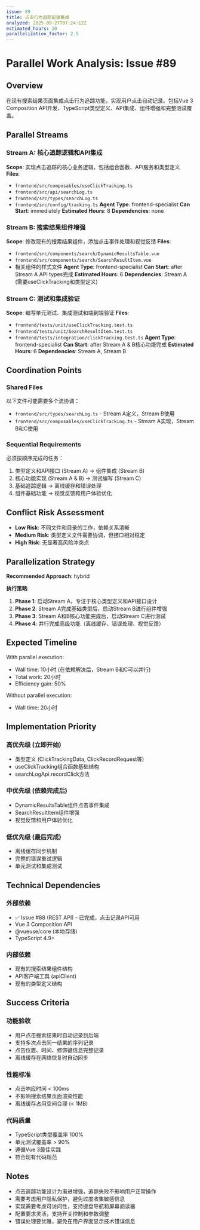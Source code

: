 ```yaml
---
issue: 89
title: 点击行为追踪前端集成
analyzed: 2025-09-27T07:24:12Z
estimated_hours: 20
parallelization_factor: 2.5
---
```


# Parallel Work Analysis: Issue #89

## Overview
在现有搜索结果页面集成点击行为追踪功能，实现用户点击自动记录。包括Vue 3 Composition API开发、TypeScript类型定义、API集成、组件增强和完整测试覆盖。

## Parallel Streams

### Stream A: 核心追踪逻辑和API集成
**Scope**: 实现点击追踪的核心业务逻辑，包括组合函数、API服务和类型定义
**Files**:
- `frontend/src/composables/useClickTracking.ts`
- `frontend/src/api/searchLog.ts`
- `frontend/src/types/searchLog.ts`
- `frontend/src/config/tracking.ts`
**Agent Type**: frontend-specialist
**Can Start**: immediately
**Estimated Hours**: 8
**Dependencies**: none

### Stream B: 搜索结果组件增强
**Scope**: 修改现有的搜索结果组件，添加点击事件处理和视觉反馈
**Files**:
- `frontend/src/components/search/DynamicResultsTable.vue`
- `frontend/src/components/search/SearchResultItem.vue`
- 相关组件的样式文件
**Agent Type**: frontend-specialist
**Can Start**: after Stream A API types完成
**Estimated Hours**: 6
**Dependencies**: Stream A (需要useClickTracking和类型定义)

### Stream C: 测试和集成验证
**Scope**: 编写单元测试、集成测试和端到端验证
**Files**:
- `frontend/tests/unit/useClickTracking.test.ts`
- `frontend/tests/unit/SearchResultItem.test.ts`
- `frontend/tests/integration/clickTracking.test.ts`
**Agent Type**: frontend-specialist
**Can Start**: after Stream A & B核心功能完成
**Estimated Hours**: 6
**Dependencies**: Stream A, Stream B

## Coordination Points

### Shared Files
以下文件可能需要多个流协调：
- `frontend/src/types/searchLog.ts` - Stream A定义，Stream B使用
- `frontend/src/composables/useClickTracking.ts` - Stream A实现，Stream B和C使用

### Sequential Requirements
必须按顺序完成的任务：
1. 类型定义和API接口 (Stream A) → 组件集成 (Stream B)
2. 核心功能实现 (Stream A & B) → 测试编写 (Stream C)
3. 基础追踪逻辑 → 离线缓存和错误处理
4. 组件基础功能 → 视觉反馈和用户体验优化

## Conflict Risk Assessment
- **Low Risk**: 不同文件和目录的工作，依赖关系清晰
- **Medium Risk**: 类型定义文件需要协调，但接口相对稳定
- **High Risk**: 无显著高风险冲突点

## Parallelization Strategy

**Recommended Approach**: hybrid

**执行策略**:
1. **Phase 1**: 启动Stream A，专注于核心类型定义和API接口设计
2. **Phase 2**: Stream A完成基础类型后，启动Stream B进行组件增强
3. **Phase 3**: Stream A和B核心功能完成后，启动Stream C进行测试
4. **Phase 4**: 并行完成高级功能（离线缓存、错误处理、视觉反馈）

## Expected Timeline

With parallel execution:
- Wall time: 10小时 (在依赖解决后，Stream B和C可以并行)
- Total work: 20小时
- Efficiency gain: 50%

Without parallel execution:
- Wall time: 20小时

## Implementation Priority

### 高优先级 (立即开始)
- 类型定义 (ClickTrackingData, ClickRecordRequest等)
- useClickTracking组合函数基础结构
- searchLogApi.recordClick方法

### 中优先级 (依赖完成后)
- DynamicResultsTable组件点击事件集成
- SearchResultItem组件增强
- 视觉反馈和用户体验优化

### 低优先级 (最后完成)
- 离线缓存同步机制
- 完整的错误重试逻辑
- 单元测试和集成测试

## Technical Dependencies

### 外部依赖
- ✅ Issue #88 (REST API) - 已完成，点击记录API可用
- Vue 3 Composition API
- @vueuse/core (本地存储)
- TypeScript 4.9+

### 内部依赖
- 现有的搜索结果组件结构
- API客户端工具 (apiClient)
- 现有的类型定义结构

## Success Criteria

### 功能验收
- 用户点击搜索结果时自动记录到后端
- 支持多次点击同一结果的序列记录
- 点击位置、时间、修饰键信息完整记录
- 离线缓存在网络恢复时自动同步

### 性能标准
- 点击响应时间 < 100ms
- 不影响搜索结果页面渲染性能
- 离线缓存占用空间合理 (< 1MB)

### 代码质量
- TypeScript类型覆盖率 100%
- 单元测试覆盖率 > 90%
- 遵循Vue 3最佳实践
- 符合现有代码规范

## Notes
- 点击追踪功能设计为渐进增强，追踪失败不影响用户正常操作
- 需要考虑用户隐私保护，避免过度收集敏感信息
- 实现需要考虑可访问性，支持键盘导航和屏幕阅读器
- 配置要求灵活，支持开关控制和参数调整
- 错误处理要优雅，避免在用户界面显示技术错误信息